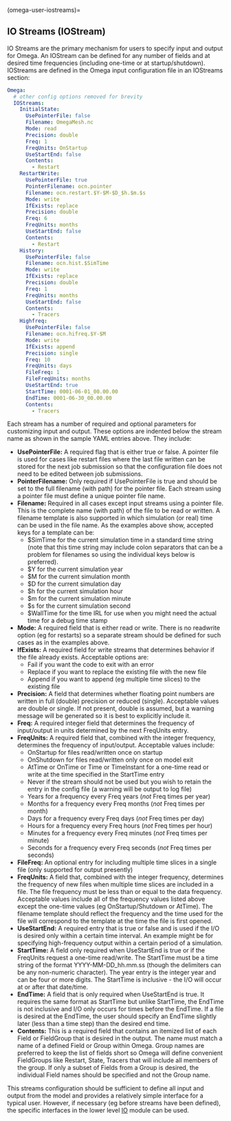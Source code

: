 (omega-user-iostreams)=

## IO Streams (IOStream)

IO Streams are the primary mechanism for users to specify input and output
for Omega. An IOStream can be defined for any number of fields and at desired
time frequencies (including one-time or at startup/shutdown). IOStreams are
defined in the Omega input configuration file in an IOStreams section:

```yaml
Omega:
  # other config options removed for brevity
  IOStreams:
    InitialState:
      UsePointerFile: false
      Filename: OmegaMesh.nc
      Mode: read
      Precision: double
      Freq: 1
      FreqUnits: OnStartup
      UseStartEnd: false
      Contents:
        - Restart
    RestartWrite:
      UsePointerFile: true
      PointerFilename: ocn.pointer
      Filename: ocn.restart.$Y-$M-$D_$h.$m.$s
      Mode: write
      IfExists: replace
      Precision: double
      Freq: 6
      FreqUnits: months
      UseStartEnd: false
      Contents:
        - Restart
    History:
      UsePointerFile: false
      Filename: ocn.hist.$SimTime
      Mode: write
      IfExists: replace
      Precision: double
      Freq: 1
      FreqUnits: months
      UseStartEnd: false
      Contents:
        - Tracers
    Highfreq:
      UsePointerFile: false
      Filename: ocn.hifreq.$Y-$M
      Mode: write
      IfExists: append
      Precision: single
      Freq: 10
      FreqUnits: days
      FileFreq: 1
      FileFreqUnits: months
      UseStartEnd: true
      StartTime: 0001-06-01_00.00.00
      EndTime: 0001-06-30_00.00.00
      Contents:
        - Tracers
```

Each stream has a number of required and optional parameters for customizing
input and output. These options are indented below the stream name as shown
in the sample YAML entries above. They include:
- **UsePointerFile:** A required flag that is either true or false. A pointer
file is used for cases like restart files where the last file written can
be stored for the next job submission so that the configuration file does
not need to be edited between job submissions.
- **PointerFilename:** Only required if UsePointerFile is true and should
be set to the full filename (with path) for the pointer file. Each stream
using a pointer file must define a unique pointer file name.
- **Filename:** Required in all cases except input streams using a pointer
file. This is the complete name (with path) of the file to be read or written.
A filename template is also supported in which simulation (or real) time
can be used in the file name. As the examples above show, accepted keys for
a template can be:
  - $SimTime for the current simulation time in a standard time string (note
     that this time string may include colon separators that can be a problem
     for filenames so using the individual keys below is preferred).
  - $Y for the current simulation year
  - $M for the current simulation month
  - $D for the current simulation day
  - $h for the current simulation hour
  - $m for the current simulation minute
  - $s for the current simulation second
  - $WallTime for the time IRL for use when you might need the actual time for
    a debug time stamp
- **Mode:** A required field that is either read or write. There is no
   readwrite option (eg for restarts) so a separate stream should be
   defined for such cases as in the examples above.
- **IfExists:** A required field for write streams that determines behavior
   if the file already exists. Acceptable options are:
   - Fail if you want the code to exit with an error
   - Replace if you want to replace the existing file with the new file
   - Append if you want to append (eg multiple time slices) to the existing
     file
- **Precision:** A field that determines whether floating point numbers are
   written in full (double) precision or reduced (single). Acceptable values
   are double or single. If not present, double is assumed, but a warning
   message will be generated so it is best to explicitly include it.
- **Freq:** A required integer field that determines the frequency of
   input/output in units determined by the next FreqUnits entry.
- **FreqUnits:** A required field that, combined with the integer frequency,
   determines the frequency of input/output. Acceptable values include:
   - OnStartup for files read/written once on startup
   - OnShutdown for files read/written only once on model exit
   - AtTime or OnTime or Time or TimeInstant for a one-time read or write
     at the time specified in the StartTime entry
   - Never if the stream should not be used but you wish to retain the
     entry in the config file (a warning will be output to log file)
   - Years for a frequency every Freq years (*not* Freq times per year)
   - Months for a frequency every Freq months (*not* Freq times per month)
   - Days for a frequency every Freq days (*not* Freq times per day)
   - Hours for a frequency every Freq hours (*not* Freq times per hour)
   - Minutes for a frequency every Freq minutes (*not* Freq times per minute)
   - Seconds for a frequency every Freq seconds (*not* Freq times per seconds)
- **FileFreq:** An optional entry for including multiple time slices in a
   single file (only supported for output presently)
- **FreqUnits:** A field that, combined with the integer frequency,
   determines the frequency of new files when multiple time slices are
   included in a file. The file frequency must be less than or equal to
   the data frequency. Acceptable values include all of the frequency values
   listed above except the one-time values (eg OnStartup/Shutdown or AtTime).
   The filename template should reflect the frequency and the time used for
   the file will correspond to the template at the time the file is first
   opened.
- **UseStartEnd:** A required entry that is true or false and is used if the
   I/O is desired only within a certain time interval. An example might be
   for specifying high-frequency output within a certain period of a simulation.
- **StartTime:** A field only required when UseStartEnd is true or if
   the FreqUnits request a one-time read/write. The StartTime must be a time
   string of the format YYYY-MM-DD_hh.mm.ss (though the delimiters can be
   any non-numeric character). The year entry is the integer year and can be
   four or more digits. The StartTime is inclusive - the I/O will occur at or
   after that date/time.
- **EndTime:** A field that is only required when UseStartEnd is true. It
   requires the same format as StartTime but unlike StartTime, the EndTime
   is not inclusive and I/O only occurs for times before the EndTime. If a
   file is desired at the EndTime, the user should specify an EndTime slightly
   later (less than a time step) than the desired end time.
- **Contents:** This is a required field that contains an itemized list of
   each Field or FieldGroup that is desired in the output. The name must
   match a name of a defined Field or Group within Omega. Group names are
   preferred to keep the list of fields short so Omega will define convenient
   FieldGroups like Restart, State, Tracers that will include all members
   of the group. If only a subset of Fields from a Group is desired, the
   individual Field names should be specified and not the Group name.

This streams configuration should be sufficient to define all input and output
from the model and provides a relatively simple interface for a typical user.
However, if necessary (eg before streams have been defined), the specific
interfaces in the lower level [IO](#omega-user-IO) module can be used.
